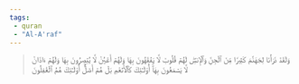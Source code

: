 ```yaml
---
tags: 
 - quran 
 - "Al-A'raf"
---
```


> وَلَقَدۡ ذَرَأۡنَا لِجَهَنَّمَ كَثِيرٗا مِّنَ ٱلۡجِنِّ وَٱلۡإِنسِۖ لَهُمۡ قُلُوبٞ لَّا يَفۡقَهُونَ بِهَا وَلَهُمۡ أَعۡيُنٞ لَّا يُبۡصِرُونَ بِهَا وَلَهُمۡ ءَاذَانٞ لَّا يَسۡمَعُونَ بِهَآۚ أُوْلَـٰٓئِكَ كَٱلۡأَنۡعَٰمِ بَلۡ هُمۡ أَضَلُّۚ أُوْلَـٰٓئِكَ هُمُ ٱلۡغَٰفِلُونَ
